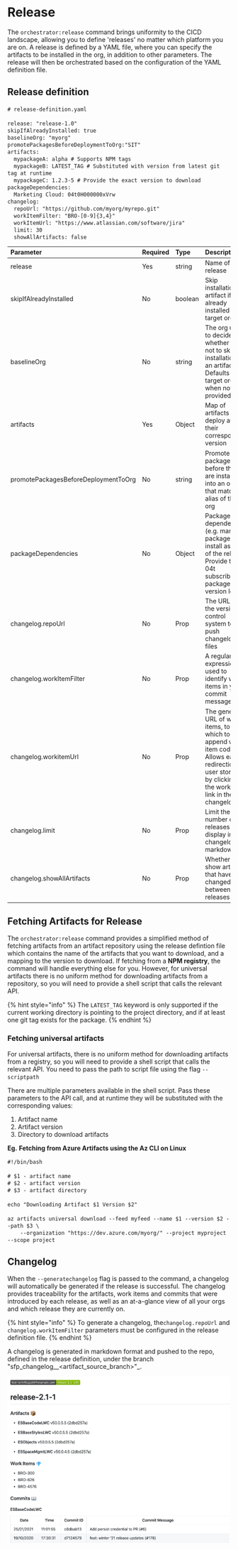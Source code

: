 # Release

The `orchestrator:release` command brings uniformity to the CICD landscape, allowing you to define 'releases' no matter which platform you are on. A release is defined by a YAML file, where you can specify the artifacts to be installed in the org, in addition to other parameters. The release will then be orchestrated based on the configuration of the YAML definition file.

## Release definition

```text
# release-definition.yaml

release: "release-1.0"
skipIfAlreadyInstalled: true
baselineOrg: "myorg"
promotePackagesBeforeDeploymentToOrg:"SIT"
artifacts:
  mypackageA: alpha # Supports NPM tags
  mypackageB: LATEST_TAG # Substituted with version from latest git tag at runtime
  mypackageC: 1.2.3-5 # Provide the exact version to download
packageDependencies:
  Marketing Cloud: 04t0H000000xVrw
changelog:
  repoUrl: "https://github.com/myorg/myrepo.git"
  workItemFilter: "BRO-[0-9]{3,4}"
  workItemUrl: "https://www.atlassian.com/software/jira"
  limit: 30
  showAllArtifacts: false
```

| Parameter | Required | Type | Description |
| :--- | :--- | :--- | :--- |
| release | Yes | string | Name of the release |
| skipIfAlreadyInstalled | No | boolean | Skip installation of artifact if it's already installed in target org |
| baselineOrg | No | string | The org used to decide whether or not to skip installation of an artifact.  Defaults to the target org when not provided. |
| artifacts | Yes | Object | Map of artifacts to deploy and their corresponding version |
| promotePackagesBeforeDeploymentToOrg | No | string | Promote packages before they are installed into an org that matches alias of the org |
| packageDependencies | No | Object | Packages dependencies \(e.g. managed packages\) to install as part of the release. Provide the 04t subscriber package version Id. |
| changelog.repoUrl | No | Prop | The URL of the version control system to push changelog files |
| changelog.workItemFilter | No | Prop | A regular expression used to identify work items in your commit messages |
| changelog.workitemUrl | No | Prop | The generic URL of work items, to which to append work item codes. Allows easy redirection to user stories by clicking on the work-item link in the changelog. |
| changelog.limit | No | Prop | Limit the number of releases to display in the changelog markdown |
| changelog.showAllArtifacts | No | Prop | Whether to show artifacts that haven't changed between releases |

## Fetching Artifacts for Release

The `orchestrator:release` command provides a simplified method of fetching artifacts from an artifact repository using the release defintion file which contains the name of the artifacts that you want to download, and a mapping to the version to download. If fetching from a **NPM registry**, the command will handle everything else for you. However, for universal artifacts there is no uniform method for downloading artifacts from a repository, so you will need to provide a shell script that calls the relevant API.

{% hint style="info" %}
The `LATEST_TAG` keyword is only supported if the current working directory is pointing to the project directory, and if at least one git tag exists for the package.
{% endhint %}

### Fetching universal artifacts

For universal artifacts, there is no uniform method for downloading artifacts from a registry, so you will need to provide a shell script that calls the relevant API. You need to pass the path to script file using the flag `--scriptpath`

There are multiple parameters available in the shell script. Pass these parameters to the API call, and at runtime they will be substituted with the corresponding values:

1. Artifact name
2. Artifact version
3. Directory to download artifacts 

**Eg.** **Fetching from Azure Artifacts using the Az CLI on Linux**

```text
#!/bin/bash

# $1 - artifact name
# $2 - artifact version
# $3 - artifact directory 

echo "Downloading Artifact $1 Version $2"

az artifacts universal download --feed myfeed --name $1 --version $2 --path $3 \
    --organization "https://dev.azure.com/myorg/" --project myproject --scope project
```

## Changelog

When the `--generatechangelog` flag is passed to the command, a changelog will automatically be generated if the release is successful. The changelog provides traceability for the artifacts, work items and commits that were introduced by each release, as well as an at-a-glance view of all your orgs and which release they are currently on.

{% hint style="info" %}
To generate a changelog, the`changelog.repoUrl` and `changelog.workItemFilter` parameters must be configured in the release definition file.
{% endhint %}

A changelog is generated in markdown format and pushed to the repo, defined in the release definition, under the branch "sfp\_changelog_\_&lt;artifact\_source\_branch&gt;"\_.

![Release changelog](../.gitbook/assets/changelog%20%281%29.png)

